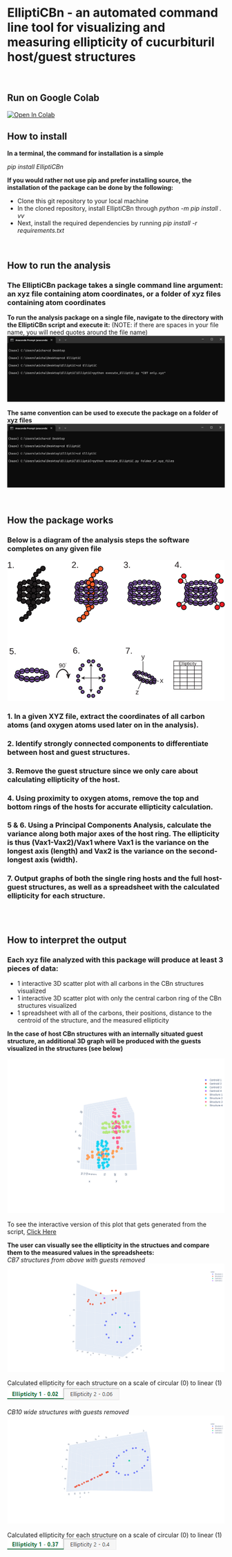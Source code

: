# ElliptiCBn - an automated command line tool for visualizing and measuring ellipticity of cucurbituril host/guest structures

<br />

## Run on Google Colab
<a href="https://githubtocolab.com/harmsm/ElliptiC/blob/main/notebooks/ElliptiCBn.ipynb" target="_parent"><img src="https://colab.research.google.com/assets/colab-badge.svg" alt="Open In Colab"/></a>


## How to install
**In a terminal, the command for installation is a simple**

_pip install ElliptiCBn_

**If you would rather not use pip and prefer installing source, the installation of the package can be done by the following:**
* Clone this git repository to your local machine
* In the cloned repository, install ElliptiCBn through _python -m pip install . vv_ 
* Next, install the required dependencies by running _pip install -r requirements.txt_

<br />

## How to run the analysis
### The ElliptiCBn package takes a single command line argument: an xyz file containing atom coordinates, or a folder of xyz files containing atom coordinates

**To run the analysis package on a single file, navigate to the directory with the ElliptiCBn script and execute it:**
(NOTE: if there are spaces in your file name, you will need quotes around the file name)
![](images/single_file.png)


**The same convention can be used to execute the package on a folder of xyz files**
![](images/folder_test.png)
    
<br />

## How the package works
### Below is a diagram of the analysis steps the software completes on any given file
![](images/pipeline_image.svg)

### 1. In a given XYZ file, extract the coordinates of all carbon atoms (and oxygen atoms used later on in the analysis).
### 2. Identify strongly connected components to differentiate between host and guest structures.
### 3. Remove the guest structure since we only care about calculating ellipticity of the host.
### 4. Using proximity to oxygen atoms, remove the top and bottom rings of the hosts for accurate ellipticity calculation.
### 5 & 6. Using a Principal Components Analysis, calculate the variance along both major axes of the host ring. The ellipticity is thus (Vax1-Vax2)/Vax1 where Vax1 is the variance on the longest axis (length) and Vax2 is the variance on the second-longest axis (width). 
### 7. Output graphs of both the single ring hosts and the full host-guest structures, as well as a spreadsheet with the calculated ellipticity for each structure.

<br />
<br />

## How to interpret the output

### Each xyz file analyzed with this package will produce at least 3 pieces of data: 
* 1 interactive 3D scatter plot with all carbons in the CBn structures visualized 
* 1 interactive 3D scatter plot with only the central carbon ring of the CBn structures visualized
* 1 spreadsheet with all of the carbons, their positions, distance to the centroid of the structure, and the measured ellipticity

**In the case of host CBn structures with an internally situated guest structure, an additional 3D graph will be produced with the guests visualized in the structures (see below)**

![](images/testing_cbn_interactive.png)

To see the interactive version of this plot that gets generated from the script, [Click Here](https://plotly.com/~Mshavlik/63/)

**The user can visually see the ellipticity in the structues and compare them to the measured values in the spreadsheets:**                 
_CB7 structures from above with guests removed_
![](images/CB7_circular.png)

Calculated ellipticity for each structure on a scale of circular (0) to linear (1)  
![](images/circular_ellipticity.png)


_CB10 wide structures with guests removed_
![](images/ellipsoid_example.png)

Calculated ellipticity for each structure on a scale of circular (0) to linear (1)  
![](images/ellipse_ellipticity.png)


